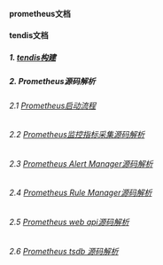 #### prometheus文档

#### tendis文档

##### 1. [tendis构建](tendis/build.md)

##### 2. Prometheus源码解析

###### 2.1 [Prometheus启动流程](prometheus/startup.md)

###### 2.2 [Prometheus监控指标采集源码解析](prometheus/scrape.md)

###### 2.3 [Prometheus Alert Manager源码解析](prometheus/alert_manager.md)

###### 2.4 [Prometheus Rule Manager源码解析](prometheus/rule_manager.md)

###### 2.5 [Prometheus web api源码解析](prometheus/web_api.md)

###### 2.6 [Prometheus tsdb 源码解析](prometheus/tsdb.md)


